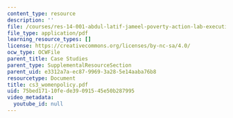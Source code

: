 ```yaml
---
content_type: resource
description: ''
file: /courses/res-14-001-abdul-latif-jameel-poverty-action-lab-executive-training-evaluating-social-programs-2009-spring-2009/75bed17110fede39091545e50b287995_cs3_womenpolicy.pdf
file_type: application/pdf
learning_resource_types: []
license: https://creativecommons.org/licenses/by-nc-sa/4.0/
ocw_type: OCWFile
parent_title: Case Studies
parent_type: SupplementalResourceSection
parent_uid: e3312a7a-ec87-9969-3a28-5e14aaba76b8
resourcetype: Document
title: cs3_womenpolicy.pdf
uid: 75bed171-10fe-de39-0915-45e50b287995
video_metadata:
  youtube_id: null
---
```

